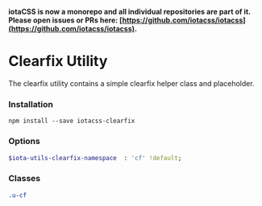 **iotaCSS is now a monorepo and all individual repositories are part of it. Please open issues or PRs here: [https://github.com/iotacss/iotacss](https://github.com/iotacss/iotacss).**

# Clearfix Utility #

The clearfix utility contains a simple clearfix helper class and placeholder.


### Installation ###

```
npm install --save iotacss-clearfix
```


### Options ###

```sass
$iota-utils-clearfix-namespace  : 'cf' !default;
```


### Classes ###

```css
.u-cf
```
